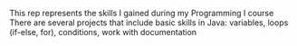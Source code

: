 This rep represents the skills I gained during my Programming I course 
There are several projects that include basic skills in Java: variables, loops (if-else, for), conditions, work with documentation
